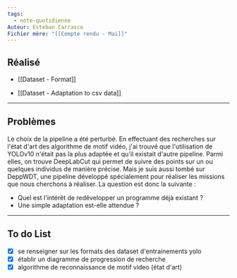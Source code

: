 ```yaml
---
tags:
  - note-quotidienne
Auteur: Esteban Carrasco
Fichier mère: "[[Compte rendu - Mai]]"
---
```

## Réalisé
- [[Dataset - Format]]

- [[Dataset - Adaptation to csv data]]

---
## Problèmes
Le choix de la pipeline a été perturbé. En effectuant des recherches sur l'état d'art des algorithme de motif vidéo, j'ai trouvé que l'utilisation de YOLOv10 n'était pas la plus adaptée et qu'il existait d'autre pipeline. Parmi elles, on trouve DeepLabCut qui permet de suivre des points sur un ou quelques individus de manière précise. Mais je suis aussi tombé sur DeppWDT, une pipeline développé spécialement pour réaliser les missions que nous cherchons à réaliser. 
La question est donc la suivante : 
- Quel est l'intérêt de redévelopper un programme déjà existant ?
- Une simple adaptation est-elle attendue ? 

---
## To do List
- [x] se renseigner sur les formats des dataset d'entrainements yolo
- [x] établir un diagramme de progression de recherche
- [x] algorithme de reconnaissance de motif video (état d'art)